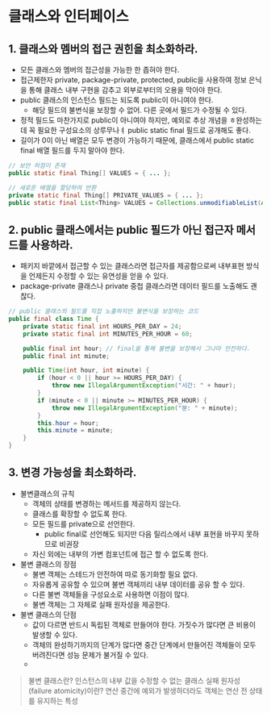# 클래스와 인터페이스

## 1. 클래스와 멤버의 접근 권힌을 최소화하라.
 - 모든 클래스와 멤버의 접근성을 가능한 한 좁혀야 한다.
 - 접근제한자 private, package-private, protected, public을 사용하여 정보 은닉을 통해 클래스 내부 구현을 감추고 외부로부터의 오용을 막아야 한다.
 - public 클래스의 인스턴스 필드는 되도록 public이 아니여야 한다.
   - 해당 필드의 불변식을 보장할 수 없어. 다른 곳에서 필드가 수정될 수 있다.
 - 정적 필드도 마찬가지로 public이 아니여야 하지만, 예외로 추상 개념을 ㅎ완성하는데 꼭 필요한 구성요소의 상루무나ㅕ public static final 필드로 공개해도 좋다.
 - 길이가 0이 아닌 배열은 모두 변경이 가능하기 때문에, 클래스에서 public static final 배열 필드를 두지 말아야 한다.
```Java
// 보안 허점이 존재
public static final Thing[] VALUES = { ... };

// 새로운 배열을 할당하여 반환
private static final Thing[] PRIVATE_VALUES = { ... };
public static final List<Thing> VALUES = Collections.unmodifiableList(Arrays.asList(PRIVATE_VALUES));
 ```

## 2. public 클래스에서는 public 필드가 아닌 접근자 메서드를 사용하라.
- 패키지 바깥에서 접근할 수 있는 클래스라면 접근자를 제공함으로써 내부표현 방식을 언제든지 수정할 수 있는 유연성을 얻을 수 있다.
- package-private 클래스나 private 중첩 클래스라면 데이터 필드를 노출해도 괜찮다.

```Java
// public 클래스의 필드를 직접 노출하지만 불변식을 보장하는 코드
public final class Time {
    private static final int HOURS_PER_DAY = 24;
    private static final int MINUTES_PER_HOUR = 60;

    public final int hour; // final을 통해 불변을 보장해서 그나마 안전하다.
    public final int minute;

    public Time(int hour, int minute) {
        if (hour < 0 || hour >= HOURS_PER_DAY) {
            throw new IllegalArgumentException("시간: " + hour);
        }
        if (minute < 0 || minute >= MINUTES_PER_HOUR) {
            throw new IllegalArgumentException("분: " + minute);
        }
        this.hour = hour;
        this.minute = minute;
    }
}
```

## 3. 변경 가능성을 최소화하라.
- 불변클래스의 규칙
  - 객체의 상태를 변경하는 메서드를 제공하지 않는다.
  - 클래스를 확장할 수 없도록 한다.
  - 모든 필드를 private으로 선언한다.
    - public final로 선언해도 되지만 다음 릴리스에서 내부 표현을 바꾸지 못하므로 비권장
  - 자신 외에는 내부의 가변 컴포넌트에 접근 할 수 없도록 한다.
- 불변 클래스의 장점
  - 불변 객체는 스테드가 안전하여 따로 동기화할 필요 없다.
  - 자유롭게 공유할 수 있으며 불변 객체끼리 내부 데이터를 공유 할 수 있다.
  - 다른 불변 객체들을 구성요소로 사용하면 이점이 많다.
  - 불변 객체는 그 자체로 실패 원자성을 제공한다.
- 불변 클래스의 단점
  - 값이 다르면 반드시 독립된 객체로 만들어야 한다. 가짓수가 많다면 큰 비용이 발생할 수 있다.
  - 객체의 완성하기까지의 단계가 많다면 중간 단계에서 만들어진 객체들이 모두 버려진다면 성능 문제가 불거질 수 있다.
  - 

> 불변 클래스란? 인스턴스의 내부 값을 수정할 수 없는 클래스
> 실패 원자성(failure atomicity)이란? 연산 중간에 예외가 발생하더라도 객체는 연산 전 상태를 유지하는 특성
